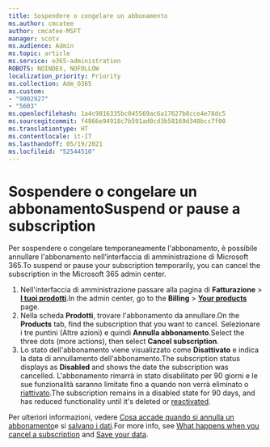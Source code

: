```yaml
---
title: Sospendere o congelare un abbonamento
ms.author: cmcatee
author: cmcatee-MSFT
manager: scotv
ms.audience: Admin
ms.topic: article
ms.service: o365-administration
ROBOTS: NOINDEX, NOFOLLOW
localization_priority: Priority
ms.collection: Adm_O365
ms.custom:
- "9002927"
- "5603"
ms.openlocfilehash: 1a4c9016335bc045569ac6a17627b8cce4e78dc5
ms.sourcegitcommit: f4866e94918c7b591ad0cd3b58169d340bcc7f00
ms.translationtype: HT
ms.contentlocale: it-IT
ms.lasthandoff: 05/19/2021
ms.locfileid: "52544510"
---
```

# <a name="suspend-or-pause-a-subscription"></a><span data-ttu-id="07b73-102">Sospendere o congelare un abbonamento</span><span class="sxs-lookup"><span data-stu-id="07b73-102">Suspend or pause a subscription</span></span>

<span data-ttu-id="07b73-103">Per sospendere o congelare temporaneamente l'abbonamento, è possibile annullare l'abbonamento nell’interfaccia di amministrazione di Microsoft 365.</span><span class="sxs-lookup"><span data-stu-id="07b73-103">To suspend or pause your subscription temporarily, you can cancel the subscription in the Microsoft 365 admin center.</span></span>

1. <span data-ttu-id="07b73-104">Nell'interfaccia di amministrazione passare alla pagina di **Fatturazione** > **[I tuoi prodotti](https://go.microsoft.com/fwlink/p/?linkid=842054)**.</span><span class="sxs-lookup"><span data-stu-id="07b73-104">In the admin center, go to the **Billing** > **[Your products](https://go.microsoft.com/fwlink/p/?linkid=842054)** page.</span></span>
2. <span data-ttu-id="07b73-105">Nella scheda **Prodotti**, trovare l'abbonamento da annullare.</span><span class="sxs-lookup"><span data-stu-id="07b73-105">On the **Products** tab, find the subscription that you want to cancel.</span></span> <span data-ttu-id="07b73-106">Selezionare i tre puntini (Altre azioni) e quindi **Annulla abbonamento**.</span><span class="sxs-lookup"><span data-stu-id="07b73-106">Select the three dots (more actions), then select **Cancel subscription**.</span></span>
3. <span data-ttu-id="07b73-107">Lo stato dell'abbonamento viene visualizzato come **Disattivato** e indica la data di annullamento dell'abbonamento.</span><span class="sxs-lookup"><span data-stu-id="07b73-107">The subscription status displays as **Disabled** and shows the date the subscription was cancelled.</span></span> <span data-ttu-id="07b73-108">L'abbonamento rimarrà in stato disabilitato per 90 giorni e le sue funzionalità saranno limitate fino a quando non verrà eliminato o [riattivato](/microsoft-365/commerce/subscriptions/reactivate-your-subscription).</span><span class="sxs-lookup"><span data-stu-id="07b73-108">The subscription remains in a disabled state for 90 days, and has reduced functionality until it's deleted or [reactivated](/microsoft-365/commerce/subscriptions/reactivate-your-subscription).</span></span>

<span data-ttu-id="07b73-109">Per ulteriori informazioni, vedere [Cosa accade quando si annulla un abbonamento](/microsoft-365/commerce/subscriptions/cancel-your-subscription#what-happens-when-you-cancel-a-subscription)e si [salvano i dati](/microsoft-365/commerce/subscriptions/cancel-your-subscription#save-your-data).</span><span class="sxs-lookup"><span data-stu-id="07b73-109">For more info, see [What happens when you cancel a subscription](/microsoft-365/commerce/subscriptions/cancel-your-subscription#what-happens-when-you-cancel-a-subscription) and [Save your data](/microsoft-365/commerce/subscriptions/cancel-your-subscription#save-your-data).</span></span>
